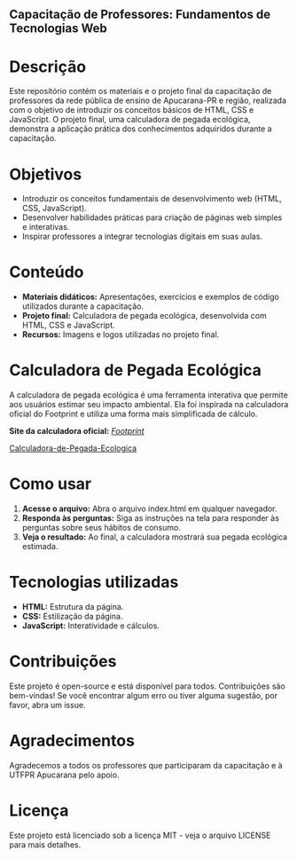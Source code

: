 ## Capacitação de Professores: Fundamentos de Tecnologias Web
# Descrição
Este repositório contém os materiais e o projeto final da capacitação de professores da rede pública de ensino de Apucarana-PR e região, realizada com o objetivo de introduzir os conceitos básicos de HTML, CSS e JavaScript. O projeto final, uma calculadora de pegada ecológica, demonstra a aplicação prática dos conhecimentos adquiridos durante a capacitação.
# Objetivos
- Introduzir os conceitos fundamentais de desenvolvimento web (HTML, CSS, JavaScript).
- Desenvolver habilidades práticas para criação de páginas web simples e interativas.
- Inspirar professores a integrar tecnologias digitais em suas aulas.
# Conteúdo
- **Materiais didáticos:** Apresentações, exercícios e exemplos de código utilizados durante a capacitação.
- **Projeto final:** Calculadora de pegada ecológica, desenvolvida com HTML, CSS e JavaScript.
- **Recursos:** Imagens e logos utilizadas no projeto final.
# Calculadora de Pegada Ecológica
A calculadora de pegada ecológica é uma ferramenta interativa que permite aos usuários estimar seu impacto ambiental. Ela foi inspirada na calculadora oficial do Footprint e utiliza uma forma mais simplificada de cálculo.

**Site da calculadora oficial:**  [_Footprint_](https://www.footprintcalculator.org/home)

[Calculadora-de-Pegada-Ecologica](assets/img/logo_ecocalculator.png)

# Como usar
1. **Acesse o arquivo:** Abra o arquivo index.html em qualquer navegador.
2. **Responda às perguntas:** Siga as instruções na tela para responder às perguntas sobre seus hábitos de consumo.
3. **Veja o resultado:** Ao final, a calculadora mostrará sua pegada ecológica estimada.
# Tecnologias utilizadas
- **HTML:** Estrutura da página.
- **CSS:** Estilização da página.
- **JavaScript:** Interatividade e cálculos.
# Contribuições
Este projeto é open-source e está disponível para todos. Contribuições são bem-vindas! Se você encontrar algum erro ou tiver alguma sugestão, por favor, abra um issue.
# Agradecimentos
Agradecemos a todos os professores que participaram da capacitação e à UTFPR Apucarana pelo apoio.
# Licença
Este projeto está licenciado sob a licença MIT - veja o arquivo LICENSE para mais detalhes.
